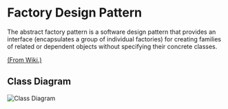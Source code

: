 # Factory Design Pattern

The abstract factory pattern is a software design pattern that provides an interface (encapsulates a group of individual factories) for creating families of related or dependent objects without specifying their concrete classes.

[(From Wiki.)](https://en.wikipedia.org/wiki/Abstract_factory_pattern)

## Class Diagram

![Class Diagram](http://www.plantuml.com/plantuml/proxy?cache=no&src=https://raw.githubusercontent.com/JurajX/Notes/design-patterns/DesignPatterns/AbstractFactory/theory.puml)
